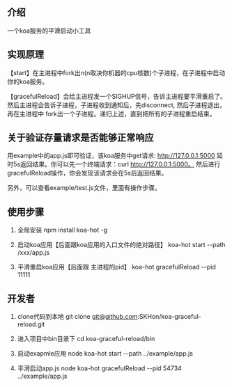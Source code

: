 ## 介绍
一个koa服务的平滑启动小工具

## 实现原理
【start】在主进程中fork出n(n取决你机器的cpu核数)个子进程，在子进程中启动你的koa服务。

【gracefulReload】会给主进程发一个SIGHUP信号，告诉主进程要平滑重启了。然后主进程会告诉子进程，子进程收到通知后，先disconnect, 然后子进程退出，再在主进程中   fork出一个子进程。递归上述，直到把所有的子进程重启结束。

## 关于验证存量请求是否能够正常响应
用example中的app.js即可验证，该koa服务中get请求: http://127.0.0.1:5000 延时5s返回结果。你可以先一个终端请求：curl http://127.0.0.1:5000。 然后进行gracefulReload操作，你会发现该请求会在5s后返回结果。

另外，可以查看example/test.js文件，里面有操作步骤。

## 使用步骤
1. 全局安装
   npm install koa-hot -g

2. 启动koa应用【后面跟koa应用的入口文件的绝对路径】
   koa-hot start --path /xxx/app.js

3. 平滑重启koa应用【后面跟 主进程的pid】
   koa-hot gracefulReload --pid 11111    

## 开发者
1. clone代码到本地
   git clone git@github.com:SKHon/koa-graceful-reload.git

2. 进入项目中bin目录下
   cd koa-graceful-reload/bin

3. 启动exapmle应用
   node koa-hot start --path ../example/app.js

4. 平滑启动app.js
   node koa-hot gracefulReload --pid 54734 ../example/app.js   

   



